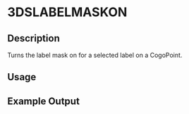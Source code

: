 # 3DSLABELMASKON

## Description

Turns the label mask on for a selected label on a CogoPoint.

## Usage

## Example Output
```
```
